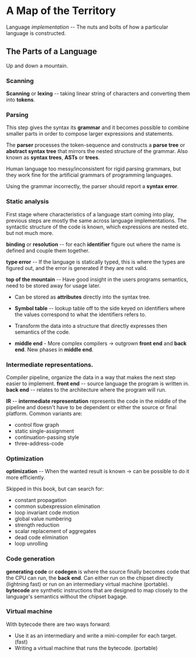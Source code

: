 # A Map of the Territory

Language _implementation_ -- The nuts and bolts of how a particular language is
constructed.

## The Parts of a Language

Up and down a mountain.

### Scanning

**Scanning** or **lexing** -- taking linear string of characters and converting
them into **tokens**.

### Parsing

This step gives the syntax its **grammar** and it becomes possible to combine
smaller parts in order to compose larger expressions and statements.

The **parser** processes the token-sequence and constructs a **parse tree** or
**abstract syntax tree** that mirrors the nested structure of the grammar.
Also known as **syntax trees**, **ASTs** or **trees**.

Human language too messy/inconsistent for rigid parsing grammars, but they work
fine for the artificial grammars of programming languages.

Using the grammar incorrectly, the parser should report a **syntax error**.

### Static analysis

First stage where characteristics of a language start coming into play,
previous steps are mostly the same across language implementations.
The syntactic structure of the code is known, which expressions are nested
etc. but not much more.

**binding** or **resolution** -- for each **identifier** figure out where the
name is defined and couple them together.

**type error** -- If the language is statically typed, this is where the types
are figured out, and the error is generated if they are not valid.

**top of the mountain** -- Have good insight in the users programs semantics,
need to be stored away for usage later.

* Can be stored as **attributes** directly into the syntax tree.
* **Symbol table** -- lookup table off to the side keyed on identifiers where
  the values correspond to what the identifiers refers to.
* Transform the data into a structure that directly expresses then semantics of
  the code.

* **middle end** - More complex compilers -> outgrown **front end** and **back
  end**. New phases in **middle end**.

### Intermediate representations.

Compiler pipeline, organize the data in a way that makes the next step easier
to implement. **front end** -- source language the program is written in.
**back end** -- relates to the architecture where the program will run.

**IR** -- **intermediate representation** represents the code in the middle of
the pipeline and doesn't have to be dependent or either the source or final
platform. Common variants are:
* control flow graph
* static single-assignment
* continuation-passing style
* three-address-code

### Optimization

**optimization** -- When the wanted result is known -> can be possible to do it
more efficiently.

Skipped in this book, but can search for:
* constant propagation
* common subexpression elimination
* loop invariant code motion
* global value numbering
* strength reduction
* scalar replacement of aggregates
* dead code elimination
* loop unrolling

### Code generation

**generating code** or **codegen** is where the source finally becomes code
that the CPU can run, the **back end**. Can either run on the chipset directly
(lightning fast) or run on an intermediary virtual machine (portable).
**bytecode** are synthetic instructions that are designed to map closely to the
language's semantics without the chipset bagage.


### Virtual machine

With bytecode there are two ways forward:
* Use it as an intermediary and write a mini-compiler for each target. (fast)
* Writing a virtual machine that runs the bytecode. (portable)

